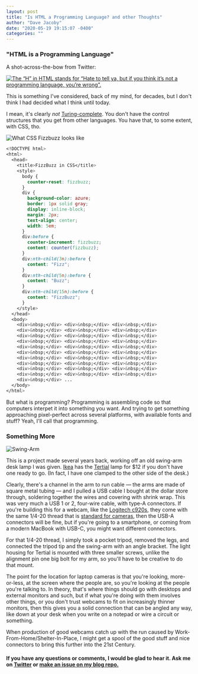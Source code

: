 ```yaml
---
layout: post
title: "Is HTML a Programming Language? and other Thoughts"
author: "Dave Jacoby"
date: "2020-05-19 19:15:07 -0400"
categories: ""
---
```


### "HTML is a Programming Language"

A shot-across-the-bow from Twitter:

[![The “H” in HTML stands for “Hate to tell ya, but if you think it’s not a programming language, you’re wrong”.](https://jacoby.github.io/images/H_in_HTML.png)](https://twitter.com/hankchizljaw/status/1262765235468791808)

This is something I've considered, back of my mind, for decades, but I don't think I had decided what I think until today.

I mean, it's clearly _not_ [Turing-complete](https://en.wikipedia.org/wiki/Turing_completeness). You don't have the control structures that you get from other languages. You have that, to some extent, with CSS, tho.

![What CSS Fizzbuzz looks like](https://jacoby.github.io/images/fizzbuzz_css.png)

```css
<!DOCTYPE html>
<html>
  <head>
    <title>FizzBuzz in CSS</title>
    <style>
      body {
        counter-reset: fizzbuzz;
      }
      div {
        background-color: azure;
        border: 1px solid gray;
        display: inline-block;
        margin: 2px;
        text-align: center;
        width: 5em;
      }
      div:before {
        counter-increment: fizzbuzz;
        content: counter(fizzbuzz);
      }
      div:nth-child(3n):before {
        content: "Fizz";
      }
      div:nth-child(5n):before {
        content: "Buzz";
      }
      div:nth-child(15n):before {
        content: "FizzBuzz";
      }
    </style>
  </head>
  <body>
    <div>&nbsp;</div> <div>&nbsp;</div> <div>&nbsp;</div>
    <div>&nbsp;</div> <div>&nbsp;</div> <div>&nbsp;</div>
    <div>&nbsp;</div> <div>&nbsp;</div> <div>&nbsp;</div>
    <div>&nbsp;</div> <div>&nbsp;</div> <div>&nbsp;</div>
    <div>&nbsp;</div> <div>&nbsp;</div> <div>&nbsp;</div>
    <div>&nbsp;</div> <div>&nbsp;</div> <div>&nbsp;</div>
    <div>&nbsp;</div> <div>&nbsp;</div> <div>&nbsp;</div>
    <div>&nbsp;</div> <div>&nbsp;</div> <div>&nbsp;</div>
    <div>&nbsp;</div> <div>&nbsp;</div> <div>&nbsp;</div>
    <div>&nbsp;</div> <div>&nbsp;</div> <div>&nbsp;</div>
    <div>&nbsp;</div> ...
  </body>
</html>
```

But what is programming? Programming is assembling code so that computers interpet it into something you want. And trying to get something approaching pixel-perfect across several platforms, with available fonts and stuff? Yeah, I'll call that programming.

### Something More

![Swing-Arm](https://jacoby.github.io/images/swing_arm.jpg)

This is a project made several years back, working off an old swing-arm desk lamp I was given. [Ikea](https://www.ikea.com/) has the [Tertial](https://www.ikea.com/us/en/p/tertial-work-lamp-with-led-bulb-dark-gray-00424985/) lamp for $12 if you don't have one ready to go. (In fact, I have one clamped to the other side of the desk.)

Clearly, there's a channel in the arm to run cable — the arms are made of square metal tubing — and I pulled a USB cable I bought at the dollar store through, soldering together the wires and covering with shrink wrap. This was very much a USB 1 or 2, four-wire cable, with type-A connectors. If you're building this for a webcam, like the [Logitech c920s](https://www.logitech.com/en-us/product/hd-pro-webcam-c920s), they come with the same 1/4-20 thread that is [standard for cameras](https://photo.stackexchange.com/a/17817), then the USB-A connectors will be fine, but if you're going to a smartphone, or coming from a modern MacBook with USB-C, you might want different connectors.

For that 1/4-20 thread, I simply took a pocket tripod, removed the legs, and connected the tripod tip and the swing-arm with an angle bracket. The light housing for Tertial is mounted with three smaller screws, unlike the alignment pin one big bolt for my arm, so you'll have to be creative to do that mount.

The point for the location for laptop cameras is that you're looking, more-or-less, at the screen where the people are, so you're looking at the people you're talking to. In theory, that's where things should go with desktops and external monitors and such, but if what you're doing with them involves other things, or you don't trust webcams to fit on increasingly thinner monitors, then this gives you a solid connection that can be angled any way, like down at your desk when you write on a notepad or wire a circuit or something.

When production of good webcams catch up with the run caused by Work-From-Home/Shelter-In-Place, I might get a spool of the good stuff and nice connectors to bring this further into the 21st Century.

#### If you have any questions or comments, I would be glad to hear it. Ask me on [Twitter](https://twitter.com/jacobydave) or [make an issue on my blog repo.](https://github.com/jacoby/jacoby.github.io)
